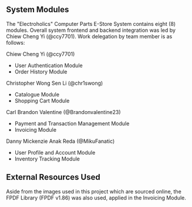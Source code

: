 ##  System Modules

The "Electroholics" Computer Parts E-Store System contains eight (8) modules.
Overall system frontend and backend integration was led by Chiew Cheng Yi (@ccy7701).
Work delegation by team member is as follows:

Chiew Cheng Yi (@ccy7701)
  - User Authentication Module
  - Order History Module
    
Christopher Wong Sen Li (@chr1swong)
  - Catalogue Module
  - Shopping Cart Module
    
Carl Brandon Valentine (@Brandonvalentine23)
  - Payment and Transaction Management Module
  - Invoicing Module
    
Danny Mickenzie Anak Reda (@MikuFanatic)
  - User Profile and Account Module
  - Inventory Tracking Module

    
##   External Resources Used

Aside from the images used in this project which are sourced online, the FPDF Library
(FPDF v1.86) was also used, applied in the Invoicing Module.
